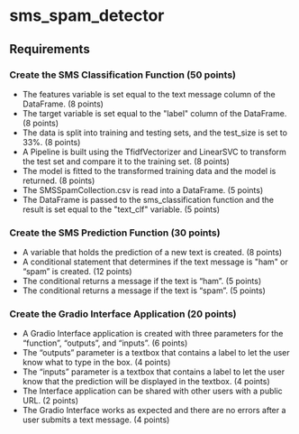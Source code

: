 # sms_spam_detector

## Requirements

### Create the SMS Classification Function (50 points)

* The features variable is set equal to the text message column of the DataFrame. (8 points)
* The target variable is set equal to the "label" column of the DataFrame. (8 points)
* The data is split into training and testing sets, and the test_size is set to 33%. (8 points)
* A Pipeline is built using the TfidfVectorizer and LinearSVC to transform the test set and compare it to the training set. (8 points)
* The model is fitted to the transformed training data and the model is returned. (8 points)
* The SMSSpamCollection.csv is read into a DataFrame. (5 points)
* The DataFrame is passed to the sms_classification function and the result is set equal to the "text_clf" variable. (5 points)

### Create the SMS Prediction Function (30 points)

* A variable that holds the prediction of a new text is created. (8 points)
* A conditional statement that determines if the text message is "ham" or “spam” is created. (12 points)
* The conditional returns a message if the text is “ham”. (5 points)
* The conditional returns a message if the text is “spam”. (5 points)

### Create the Gradio Interface Application (20 points)

* A Gradio Interface application is created with three parameters for the “function”, “outputs”, and “inputs”. (6 points)
* The “outputs” parameter is a textbox that contains a label to let the user know what to type in the box. (4 points)
* The “inputs” parameter is a textbox that contains a label to let the user know that the prediction will be displayed in the textbox. (4 points)
* The Interface application can be shared with other users with a public URL. (2 points)
* The Gradio Interface works as expected and there are no errors after a user submits a text message. (4 points)
